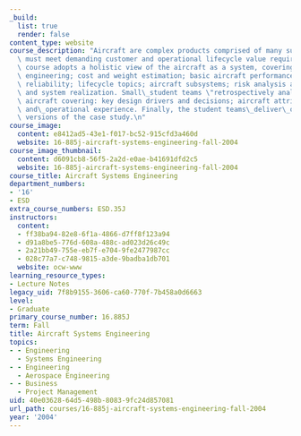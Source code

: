 ```yaml
---
_build:
  list: true
  render: false
content_type: website
course_description: "Aircraft are complex products comprised of many subsystems which\
  \ must meet demanding customer and operational lifecycle value requirements. This\
  \ course adopts a holistic view of the aircraft as a system, covering: basic systems\
  \ engineering; cost and weight estimation; basic aircraft performance; safety and\
  \ reliability; lifecycle topics; aircraft subsystems; risk analysis and management;\
  \ and system realization. Small\_student teams \"retrospectively analyze\" an existing\
  \ aircraft covering: key design drivers and decisions; aircraft attributes and subsystems;\
  \ and\_operational experience. Finally, the student teams\_deliver\_oral and written\
  \ versions of the case study.\n"
course_image:
  content: e8412ad5-43e1-f017-bc52-915cfd3a460d
  website: 16-885j-aircraft-systems-engineering-fall-2004
course_image_thumbnail:
  content: d6091cb8-56f5-2a2d-e0ae-b41691dfd2c5
  website: 16-885j-aircraft-systems-engineering-fall-2004
course_title: Aircraft Systems Engineering
department_numbers:
- '16'
- ESD
extra_course_numbers: ESD.35J
instructors:
  content:
  - ff38ba94-82e8-6f1a-4866-d7ff8f123a94
  - d91a8be5-776d-608a-488c-ad023d26c49c
  - 2a21bb49-755e-eb7f-e704-9fe2477987cc
  - 028c77a7-c748-9815-a3de-9badba1db701
  website: ocw-www
learning_resource_types:
- Lecture Notes
legacy_uid: 7f8b9155-3606-ca60-770f-7b458a0d6663
level:
- Graduate
primary_course_number: 16.885J
term: Fall
title: Aircraft Systems Engineering
topics:
- - Engineering
  - Systems Engineering
- - Engineering
  - Aerospace Engineering
- - Business
  - Project Management
uid: 40e03628-64d5-498b-8083-9fc24d857081
url_path: courses/16-885j-aircraft-systems-engineering-fall-2004
year: '2004'
---
```

